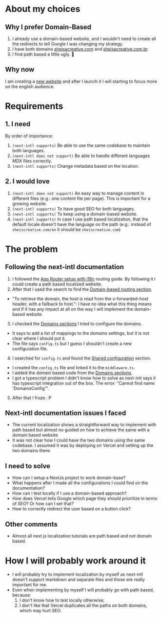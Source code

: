 # About my choices

## Why I prefer Domain-Based

1. I already use a domain-based website, and I wouldn't need to create all the redirects to tell Google I was changing my strategy.
2. I have both domains [sheisacreative.com](sheisacreative.com) and [sheisacreative.com.br](sheisacreative.com.br).
3. I find path based a little ugly. 🙊

## Why now

I am creating a [new website](https://sheisacreative.vercel.app/) and after I launch it I will starting to focus more on the english audience.

# Requirements

## 1. I need

By order of importance:

1. `(next-intl supports)` Be able to use the same codebase to maintain both languages.
2. `(next-intl does not support)` Be able to handle different languages MDX files correctly.
3. `(next-intl supports)` Change metadata based on the location.

## 2. I would love

1. `(next-intl does not support)` An easy way to manage content in different files (e.g.: one content file per page). This is important for a growing website.
2. `(next-intl supports)` To have good SEO for both languages.
3. `(next-intl supports)` To keep using a domain-based website.
4. `(next-intl supports)` In case I use path based localization, that the default locale doesn't have the language on the path (e.g.: instead of `sheiscreative.com/en` it should be `sheiscreative.com`)

# The problem

## Following the next-intl documentation

1. I followed the [App Router setup with i18n](https://next-intl-docs.vercel.app/docs/getting-started/app-router/with-i18n-routing) routing guide. By following it I could create a path based localized website.
2. After that I used the search to find the [Domain-based routing section](https://next-intl-docs.vercel.app/docs/routing/middleware#location-detection-domain).

- "To retrieve the domain, the host is read from the x-forwarded-host header, with a fallback to host.": I have no idea what this thing means and if it has any impact at all on the way I will implement the domain-based website.

3. I checked the [Domains sections](https://next-intl-docs.vercel.app/docs/routing#domains) I tried to configure the domains.

- It says to add a list of mappings to the domains settings, but it is not clear where I should put it.
- The file says `config.ts` but I guess I shouldn't create a new configuration file.

4. I searched for `config.ts` and found the [Shared configuration](https://next-intl-docs.vercel.app/docs/routing#shared-configuration) section.

- I created the `config.ts` file and linked it to the `middleware.ts`.
- I added the domain based code from the [Domains sections](https://next-intl-docs.vercel.app/docs/routing#domains).
- I got a typescript problem I didn't know how to solve as next-intl says it has typescript integration out of the box. The error: "Cannot find name 'DomainsConfig'".

5. After that I froze. :P

## Next-intl documentation issues I faced

- The current localization shows a straightforward way to implement with path based but almost no guided on how to achieve the same with a domain based website.
- It was not clear how I could have the two domains using the same codebase. I assumed it was by deploying on Vercel and setting up the two domains there.

## I need to solve

- How can I setup a NextJs project to work domain-base?
- What happens after I made all the configurations I could find on the documentation?
- How can I test locally if I use a domain-based approach?
- How does Vercel tells Google which page they should prioritize in terms of SEO? Or how can I set that?
- How to correctly redirect the user based on a button click?

## Other comments

- Almost all next js localization tutorials are path based and not domain based.

# How I will probably work around it

- I will probably try to implement localization by myself as next-intl doesn't support markdown and separate files and those are really important for me.
- Even when implementing by myself I will probably go with path based, because:
  1. I don't know how to test locally otherwise;
  2. I don't like that Vercel duplicates all the paths on both domains, which may hurt SEO.
